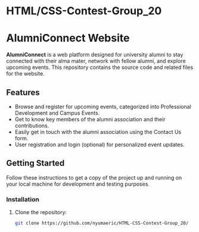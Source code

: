 # HTML/CSS-Contest-Group_20
# AlumniConnect Website


**AlumniConnect** is a web platform designed for university alumni to stay connected with their alma mater, network with fellow alumni, and explore upcoming events. This repository contains the source code and related files for the website.

## Features

- Browse and register for upcoming events, categorized into Professional Development and Campus Events.
- Get to know key members of the alumni association and their contributions.
- Easily get in touch with the alumni association using the Contact Us form.
- User registration and login (optional) for personalized event updates.

## Getting Started

Follow these instructions to get a copy of the project up and running on your local machine for development and testing purposes.

### Installation

1. Clone the repository:
   ```bash
   git clone https://github.com/nyumaeric/HTML-CSS-Contest-Group_20/

